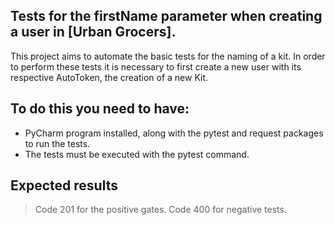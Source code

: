 ## Tests for the firstName parameter when creating a user in [Urban Grocers].

This project aims to automate the basic tests for the naming of a kit. In order to perform these tests it is necessary to first create a new user with its respective AutoToken, the creation of a new Kit.

## To do this you need to have:

- PyCharm program installed, along with the pytest and request packages to run the tests.
- The tests must be executed with the pytest command.

## Expected results
> Code 201 for the positive gates.
> Code 400 for negative tests.
